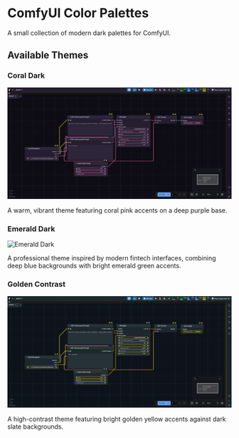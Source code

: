 # ComfyUI Color Palettes

A small collection of modern dark palettes for ComfyUI.

## Available Themes

### Coral Dark
![Coral Dark](images/coral_theme.png "Coral Dark")

A warm, vibrant theme featuring coral pink accents on a deep purple base.

### Emerald Dark  
![Emerald Dark](images/images/emerald_theme.png "Emerald Dark")

A professional theme inspired by modern fintech interfaces, combining deep blue backgrounds with bright emerald green accents.

### Golden Contrast
![Golden Contrast](images/golden_contrast_theme.png "Golden Contrast")

A high-contrast theme featuring bright golden yellow accents against dark slate backgrounds.
